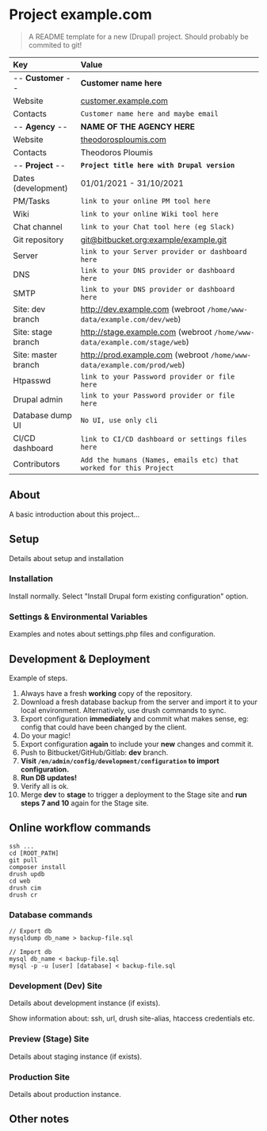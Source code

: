 # Project example.com

> A README template for a new (Drupal) project. Should probably be commited to git!

|  Key  | Value  |
| :--------------  | :------------------------------------- |
| -- **Customer** -- | **Customer name here**                 |
| Website          | [customer.example.com](https://customer.example.com)  |
| Contacts         | `Customer name here and maybe email`   |
| -- **Agency** -- | **NAME OF THE AGENCY HERE**            |
| Website          | [theodorosploumis.com](https://www.theodorosploumis.com) |
| Contacts         | Theodoros Ploumis                      |
| -- **Project** --| **`Project title here with Drupal version`** |
| Dates (development) | 01/01/2021 - 31/10/2021 |
| PM/Tasks         | `link to your online PM tool here`        |
| Wiki             | `link to your online Wiki tool here`      |
| Chat channel     | `link to your Chat tool here (eg Slack)`  |
| Git repository   | [git@bitbucket.org:example/example.git](https://bitbucket.org/example/example) |
| Server           | `link to your Server provider or dashboard here` |
| DNS | `link to your DNS provider or dashboard here`  |
| SMTP | `link to your DNS provider or dashboard here` |
| Site: dev branch    | <http://dev.example.com> (webroot `/home/www-data/example.com/dev/web`)     |
| Site: stage branch  | <http://stage.example.com> (webroot `/home/www-data/example.com/stage/web`) |
| Site: master branch | <http://prod.example.com> (webroot `/home/www-data/example.com/prod/web`)   |
| Htpasswd         | `link to your Password provider or file here` |
| Drupal admin     | `link to your Password provider or file here` |
| Database dump UI | `No UI, use only cli` |
| CI/CD dashboard  | `link to CI/CD dashboard or settings files here`|
| Contributors     | `Add the humans (Names, emails etc) that worked for this Project` |

## About

A basic introduction about this project...

## Setup

Details about setup and installation

### Installation

Install normally. Select "Install Drupal form existing configuration" option.

### Settings & Environmental Variables

Examples and notes about settings.php files and configuration.

## Development & Deployment

Example of steps.

1. Always have a fresh **working** copy of the repository.
2. Download a fresh database backup from the server and import it to your local environment. Alternatively, use drush commands to sync.
3. Export configuration **immediately** and commit what makes sense, eg: config that could have been changed by the client.
4. Do your magic!
5. Export configuration **again** to include your **new** changes and commit it.
6. Push to Bitbucket/GitHub/Gitlab: **dev** branch.
7. **Visit `/en/admin/config/development/configuration` to import configuration.**
8. **Run DB updates!**
9. Verify all is ok.
10. Merge **dev** to **stage** to trigger a deployment to the Stage site and **run steps 7 and 10** again for the Stage site.

## Online workflow commands

```
ssh ...
cd [ROOT_PATH]
git pull
composer install
drush updb
cd web
drush cim
drush cr
```

### Database commands

```
// Export db
mysqldump db_name > backup-file.sql

// Import db
mysql db_name < backup-file.sql
mysql -p -u [user] [database] < backup-file.sql
```

### Development (Dev) Site

Details about development instance (if exists).

Show information about: ssh, url, drush site-alias, htaccess credentials etc.

### Preview (Stage) Site

Details about staging instance (if exists).

### Production Site

Details about production instance.

## Other notes
